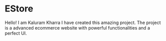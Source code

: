 # EStore
Hello! I am Kaluram Kharra I have created this amazing project. The project is a advanced ecommerce website with powerful functionalities and a perfect UI.

